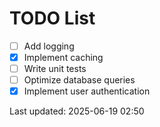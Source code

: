 # TODO List

- [ ] Add logging
- [x] Implement caching
- [ ] Write unit tests
- [ ] Optimize database queries
- [x] Implement user authentication

Last updated: 2025-06-19 02:50

